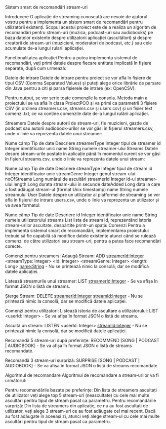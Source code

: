 Sistem smart de recomandări stream-uri

Introducere
O aplicație de streaming cunoscută are nevoie de ajutorul vostru pentru a implementa un sistem smart de recomandări pentru utilizatorii existenți. Scopul acestui proiect este de a realiza un algoritm de recomandări pentru stream-uri (muzica, podcast-uri sau audiobooks) pe baza datelor existente despre utilizatorii aplicației (ascultători) și despre creatorii de stream-uri (muzicieni, moderatori de podcast, etc.) sau cele acumulate de-a lungul rularii aplicației.

Funcționalitatea aplicației
Pentru a putea implementa sistemul de recomandări, veți primi datele despre fiecare entitate implicată în fișiere separate, după cum urmează:

Datele de intrare
Datele de intrare pentru proiect se vor afla în fișiere de tipul CSV (Comma Separated Values) și puteți alege orice librărie de parsare din Java pentru a citi și parsa fișierele de intrare (ex: OpenCSV).

Pentru output, se vor scrie toate comenzile la consola. Metoda main a proiectului se va afla în clasa ProiectPOO și va primi ca parametrii 3 fișiere CSV (în ordinea streamers.csv, streams.csv și users.csv) și un fișier text comenzi.txt, ce va conține comenzile date de-a lungul rulării aplicației.

Streamers
Datele despre autorii de stream-uri, fie muzicieni, gazde de podcast sau autorii audiobook-urilor se vor găsi în fișierul streamers.csv, unde o linie va reprezenta datele unui streamer:

Nume câmp	Tip de date	Descriere
streamerType	Integer	tipul de streamer
id	Integer	identificator unic
name	String	numele streamer-ului
Streams
Datele despre stream-urile postate în aplicație până în momentul curent se vor găsi în fișierul streams.csv, unde o linie va reprezenta datele unui stream:

Nume câmp	Tip de date	Descriere
streamType	Integer	tipul de stream
id	Integer	identificator unic
streamGenre	Integer	genul stream-ului
noOfStreams	Long	numărul de ascultări
streamerId	Integer	id-ul streamer-ului
length	Long	durata stream-ului în secunde
dateAdded	Long	data la care a fost adăugat stream-ul (format Unix timestamp)
name	String	numele streamului
User
Datele despre un utilizator al platformei de streaming se vor afla în fișierul de intrare users.csv, unde o linie va reprezenta un utilizator și va avea formatul:

Nume câmp	Tip de date	Descriere
id	Integer	identificator unic
name	String	numele utilizatorului
streams	List<Integer>	lista de stream id, reprezentând istoria stream-urilor ascultate, despărțite printr-un spațiu
Comenzi
Pentru a implementa sistemul smart de recomandări, implementarea proiectului trebuie să fie capabilă să modifice datele existente atunci când se rulează comenzi de către utilizatori sau stream-uri, pentru a putea face recomandări corecte.

Comenzi pentru streamers:
Adaugă Stream: ADD <streamerId:Integer> <streamType: Integer> <id: Integer> <streamGenre: Integer> <length: Long> <name:String> - Nu se printează nimic la consolă, dar se modifică datele aplicației.

Listează streamurile unui streamer: LIST <streamerId:Integer> - Se va afișa în format JSON o listă de streams.

Șterge Stream: DELETE <streamerId:Integer> <streamId:Integer> - Nu se printează nimic la consolă, dar se modifică datele aplicației.

Comenzi pentru utilizatori:
Listează istoria de ascultare a utilizatorului: LIST <userId: Integer> - Se va afișa în format JSON o listă de streams.

Ascultă un stream: LISTEN <userId: Integer> <streamId:Integer> - Nu se printează nimic la consolă, dar se modifică datele aplicației.

Recomandă 5 stream-uri după preferințe: RECOMMEND [SONG | PODCAST | AUDIOBOOK] - Se va afișa în format JSON o listă de streams recomandate.

Recomandă 3 stream-uri surpriză: SURPRISE [SONG | PODCAST | AUDIOBOOK] - Se va afișa în format JSON o listă de streams recomandate.

Algoritmul de recomandare
Algoritmul de recomandare a stream-urilor va fi următorul:

Pentru recomandările bazate pe preferințe:
Din lista de streamers ascultați de utilizator veți alege top 5 stream-uri (neascultate) cu cele mai multe ascultări pentru tipul de stream pasat ca parametru.
Pentru recomandările surpriză:
Din lista de streamers din aplicație, ce nu au fost ascultați de utilizator, veți alege 3 stream-uri ce au fost adăugate cel mai recent. Dacă au fost adăugate în aceeași zi, atunci veți alege stream-ul cu cele mai multe ascultări pentru tipul de stream pasat ca parametru.
